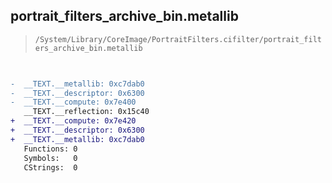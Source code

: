 ## portrait_filters_archive_bin.metallib

> `/System/Library/CoreImage/PortraitFilters.cifilter/portrait_filters_archive_bin.metallib`

```diff

 
-  __TEXT.__metallib: 0xc7dab0
-  __TEXT.__descriptor: 0x6300
-  __TEXT.__compute: 0x7e400
   __TEXT.__reflection: 0x15c40
+  __TEXT.__compute: 0x7e420
+  __TEXT.__descriptor: 0x6300
+  __TEXT.__metallib: 0xc7dab0
   Functions: 0
   Symbols:   0
   CStrings:  0

```
